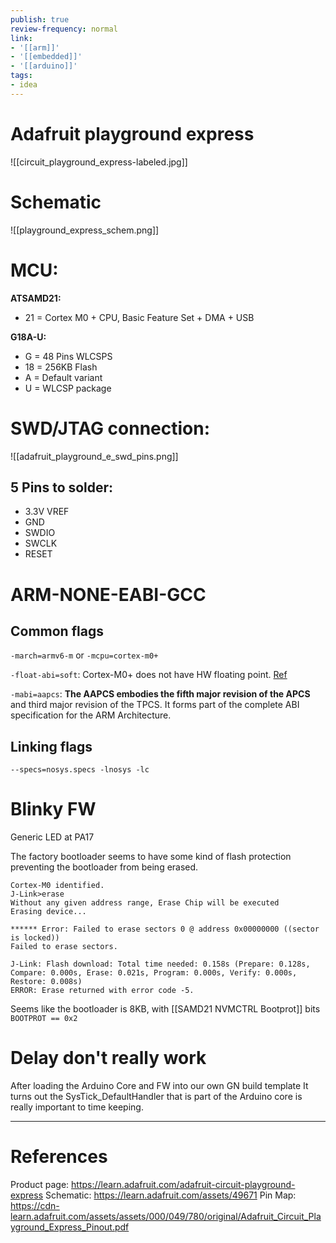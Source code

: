 ```yaml
---
publish: true
review-frequency: normal
link:
- '[[arm]]'
- '[[embedded]]'
- '[[arduino]]'
tags:
- idea
---
```

# Adafruit playground express

![[circuit_playground_express-labeled.jpg]]

# Schematic
![[playground_express_schem.png]]

# MCU:
**ATSAMD21:**
 - 21 = Cortex M0 + CPU, Basic Feature Set + DMA + USB

**G18A-U:**
- G  = 48 Pins WLCSPS
- 18 = 256KB Flash
- A  = Default variant
- U  = WLCSP package

# SWD/JTAG connection:
![[adafruit_playground_e_swd_pins.png]]

## 5 Pins to solder:
- 3.3V VREF
- GND
- SWDIO
- SWCLK
- RESET

# ARM-NONE-EABI-GCC
## Common flags
`-march=armv6-m`
or
`-mcpu=cortex-m0+`

`-float-abi=soft`: Cortex-M0+ does not have HW floating point. [Ref](https://en.wikipedia.org/wiki/ARM_Cortex-M)

`-mabi=aapcs`: **The AAPCS embodies the fifth major revision of the APCS** and third major revision of the TPCS. It forms part of the complete ABI specification for the ARM Architecture.

## Linking flags
`--specs=nosys.specs -lnosys -lc`

# Blinky FW
Generic LED at PA17

The factory bootloader seems to have some kind of flash protection preventing the bootloader from being erased.
```
Cortex-M0 identified.
J-Link>erase
Without any given address range, Erase Chip will be executed
Erasing device...

****** Error: Failed to erase sectors 0 @ address 0x00000000 ((sector is locked))
Failed to erase sectors.

J-Link: Flash download: Total time needed: 0.158s (Prepare: 0.128s, Compare: 0.000s, Erase: 0.021s, Program: 0.000s, Verify: 0.000s, Restore: 0.008s)
ERROR: Erase returned with error code -5.
```

Seems like the bootloader is 8KB, with [[SAMD21 NVMCTRL Bootprot]] bits  `BOOTPROT == 0x2`

# Delay don't really work
After loading the Arduino Core and FW into our own GN build template
It turns out the SysTick_DefaultHandler that is part of the Arduino core is really important to time keeping.

---
# References
Product page: https://learn.adafruit.com/adafruit-circuit-playground-express
Schematic: https://learn.adafruit.com/assets/49671
Pin Map: https://cdn-learn.adafruit.com/assets/assets/000/049/780/original/Adafruit_Circuit_Playground_Express_Pinout.pdf